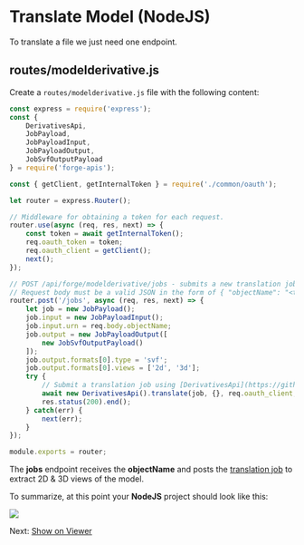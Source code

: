 # Translate Model (NodeJS)

To translate a file we just need one endpoint.

## routes/modelderivative.js

Create a `routes/modelderivative.js` file with the following content:

```javascript
const express = require('express');
const {
    DerivativesApi,
    JobPayload,
    JobPayloadInput,
    JobPayloadOutput,
    JobSvfOutputPayload
} = require('forge-apis');

const { getClient, getInternalToken } = require('./common/oauth');

let router = express.Router();

// Middleware for obtaining a token for each request.
router.use(async (req, res, next) => {
    const token = await getInternalToken();
    req.oauth_token = token;
    req.oauth_client = getClient();
    next();
});

// POST /api/forge/modelderivative/jobs - submits a new translation job for given object URN.
// Request body must be a valid JSON in the form of { "objectName": "<translated-object-urn>" }.
router.post('/jobs', async (req, res, next) => {
    let job = new JobPayload();
    job.input = new JobPayloadInput();
    job.input.urn = req.body.objectName;
    job.output = new JobPayloadOutput([
        new JobSvfOutputPayload()
    ]);
    job.output.formats[0].type = 'svf';
    job.output.formats[0].views = ['2d', '3d'];
    try {
        // Submit a translation job using [DerivativesApi](https://github.com/Autodesk-Forge/forge-api-nodejs-client/blob/master/docs/DerivativesApi.md#translate).
        await new DerivativesApi().translate(job, {}, req.oauth_client, req.oauth_token);
        res.status(200).end();
    } catch(err) {
        next(err);
    }
});

module.exports = router;
```

The **jobs** endpoint receives the **objectName** and posts the [translation job](https://developer.autodesk.com/en/docs/model-derivative/v2/reference/http/job-POST/) to extract 2D & 3D views of the model. 

To summarize, at this point your **NodeJS** project should look like this:

![](_media/nodejs/vs_code_allfiles.png)

Next: [Show on Viewer](viewer/2legged/)